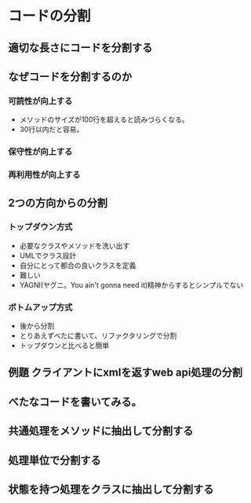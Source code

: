# コードの分割

## 適切な長さにコードを分割する

## なぜコードを分割するのか

### 可読性が向上する
* メソッドのサイズが100行を超えると読みづらくなる。
* 30行以内だと容易。

### 保守性が向上する

### 再利用性が向上する

## 2つの方向からの分割

### トップダウン方式
* 必要なクラスやメソッドを洗い出す
* UMLでクラス設計
* 自分にとって都合の良いクラスを定義
* 難しい
* YAGNI(ヤグニ。You ain't gonna need it)精神からするとシンプルでない

### ボトムアップ方式
* 後から分割
* とりあえずべたに書いて、リファクタリングで分割
* トップダウンと比べると簡単

## 例題 クライアントにxmlを返すweb api処理の分割

## べたなコードを書いてみる。

## 共通処理をメソッドに抽出して分割する

## 処理単位で分割する

## 状態を持つ処理をクラスに抽出して分割する

